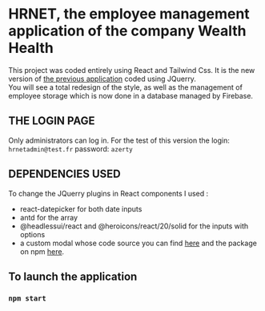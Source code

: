 # HRNET, the employee management application of the company Wealth Health

This project was coded entirely using React and Tailwind Css. It is the new version of [the previous application](https://github.com/almoha73/P14_Front-end) coded using JQuerry.\
You will see a total redesign of the style, as well as the management of employee storage which is now done in a database managed by Firebase.

## THE LOGIN PAGE

Only administrators can log in.
For the test of this version the login: `hrnetadmin@test.fr` password: `azerty`

## DEPENDENCIES USED

To change the JQuerry plugins in React components I used :
- react-datepicker for both date inputs
- antd for the array
- @headlessui/react and @heroicons/react/20/solid for the inputs with options
-  a custom modal whose code source you can find [here](https://github.com/almoha73/modal-agnes-p14) and the package on npm [here](https://www.npmjs.com/package/modalagnes73).

## To launch the application
### `npm start`




